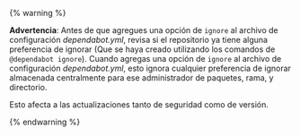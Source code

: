 {% warning %}

**Advertencia**: Antes de que agregues una opción de `ignore` al archivo de configuración *dependabot.yml*, revisa si el repositorio ya tiene alguna preferencia de ignorar (Que se haya creado utilizando los comandos de `@dependabot ignore`). Cuando agregas una opción de `ignore` al archivo de configuración *dependabot.yml*, esto ignora cualquier preferencia de ignorar almacenada centralmente para ese administrador de paquetes, rama, y directorio.

Esto afecta a las actualizaciones tanto de seguridad como de versión.

{% endwarning %}
